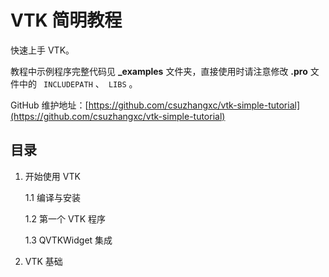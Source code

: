 # VTK 简明教程

快速上手 VTK。

教程中示例程序完整代码见 **_examples** 文件夹，直接使用时请注意修改 **.pro** 文件中的 ```
INCLUDEPATH```
、```
LIBS```
。

GitHub 维护地址：[https://github.com/csuzhangxc/vtk-simple-tutorial](https://github.com/csuzhangxc/vtk-simple-tutorial)

## 目录

1. 开始使用 VTK

    1.1 编译与安装

    1.2 第一个 VTK 程序

    1.3 QVTKWidget 集成

2. VTK 基础
